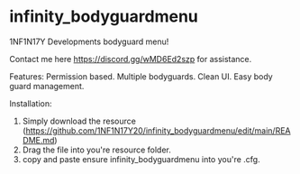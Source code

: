 # infinity_bodyguardmenu
1NF1N17Y Developments bodyguard menu!

Contact me here https://discord.gg/wMD6Ed2szp for assistance.

Features:
  Permission based.
  Multiple bodyguards.
  Clean UI.
  Easy body guard management.

Installation:
  1. Simply download the resource (https://github.com/1NF1N17Y20/infinity_bodyguardmenu/edit/main/README.md)
  2. Drag the file into you're resource folder.
  3. copy and paste ensure infinity_bodyguardmenu into you're .cfg.

